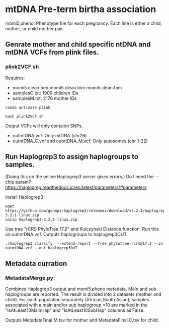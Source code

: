 # mtDNA Pre-term birtha association

momi5.pheno: Phenotype file for each pregnancy. Each line is ether a child, mother, or child mother pair. 

## Genrate mother and child specific ntDNA and mtDNA VCFs from plink files.

### plink2VCF.sh
Requires: 
* momi5.clean.bed  momi5.clean.bim  momi5.clean.fam
* samplesC.txt: 1909 children  IDs
* samplesM.txt: 2176 mother IDs

```
conda activate plink

bash plink2VCF.sh
```
Output VCFs will only contaion SNPs. 
* outmtDNA.vcf: Only mtDNA (chr26)
* outntDNA_C.vcf and outntDNA_M.vcf: Only autosomes (chr 1-22)
  


## Run Haplogrep3 to assign haplogroups to samples.
(Doing this on the online Haplogrep3 server gives errors.) Do I need the --chip param? https://haplogrep.readthedocs.io/en/latest/parameters/#parameters

Install Haplogrep3
```
wget https://github.com/genepi/haplogrep3/releases/download/v3.2.1/haplogrep3-3.2.1-linux.zip
unzip haplogrep3-3.2.1-linux.zip

```

Use tree "rCRS PhyloTree 17.2" and  Kulczynski Distance function. Run this on outmtDNA.vcf. Outputs haplogroups to haplogrep3OUT. 

```
./haplogrep3 classify  --extend-report --tree phylotree-rcrs@17.2 --in outmtDNA.vcf --out haplogrep3OUT
```

## Metadata curration
### MetadataMerge.py: 
Combines Haplogrep3 output and momi5.pheno metadata.  Main and sub haplogroups are reported. The result is divided into 2 datasets (mother and child). For each population separately (African,South Asian), samples associated with a main and/or sub haplogroup <10 are marked in the "IsAtLeast10MainHap" and "IsAtLeast10SubHap" columns as False.
 
Outputs MetadataFinal.M.tsv for mother and MetadataFinal.C.tsv for child.


